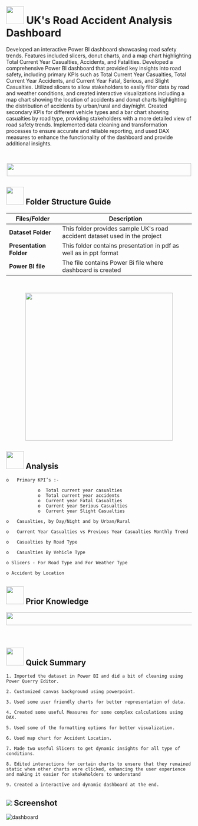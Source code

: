 # <img src=https://user-images.githubusercontent.com/122404051/235778655-7d705989-8f97-4a43-9533-00863f52d991.gif width="48" height="48" >  UK's Road Accident Analysis Dashboard
Developed an interactive Power BI dashboard showcasing road safety trends. Features included slicers, donut charts, and a map chart highlighting Total Current Year Casualties, Accidents, and Fatalities. 
Developed a comprehensive Power BI dashboard that provided key insights into road safety, including primary KPIs such as Total Current Year Casualties, Total Current Year Accidents, and Current Year Fatal, Serious, and Slight Casualties.
Utilized slicers to allow stakeholders to easily filter data by road and weather conditions, and created interactive visualizations including a map chart showing the location of accidents and donut charts highlighting the distribution of accidents by urban/rural and day/night.
Created secondary KPIs for different vehicle types and a bar chart showing casualties by road type, providing stakeholders with a more detailed view of road safety trends.
Implemented data cleaning and transformation processes to ensure accurate and reliable reporting, and used DAX measures to enhance the functionality of the dashboard and provide additional insights.

<br>
<p align="center"><a><img src="https://user-images.githubusercontent.com/122404051/235944714-f34f6697-032e-48f9-9e4c-7a6389567ea3.jpg" width="500" height="35"></a></p>

##  <img src="https://user-images.githubusercontent.com/106439762/181935629-b3c47bd3-77fb-4431-a11c-ff8ba0942b63.gif" width="48" height="48"> **Folder Structure Guide**

| Files/Folder| Description |
| ------------- | ------------- |
| **Dataset Folder** | This folder provides sample UK's road accident dataset used in the project  |
| **Presentation Folder** | This folder contains presentation in pdf as well as in ppt format  |
| **Power BI file** | The file contains Power Bi file where dashboard is created |

<br>
<p align="center"><img src="https://user-images.githubusercontent.com/122404051/235764321-1ec92ba9-6942-47b4-85d9-a2e3524a378f.gif"
 width="400" ></p>
 
##  <img src="https://user-images.githubusercontent.com/122404051/235767211-297f9f4f-d41a-46ec-838f-13ea23817702.gif"  width="48" height="48"> Analysis 

    o	Primary KPI’s :-
    
                o  Total current year casualties
                o  Total current year accidents
                o  Current year Fatal Casualties
                o  Current year Serious Casualties
                o  Current year Slight Casualties
    
    o	Casualties, by Day/Night and by Urban/Rural
    
    o	Current Year Casualties vs Previous Year Casualties Monthly Trend
    
    o	Casualties by Road Type
    
    o	Casualties By Vehicle Type
    
    o Slicers - For Road Type and For Weather Type
    
    o Accident by Location
    
##  <img src=https://user-images.githubusercontent.com/106439762/178803205-47a08ce7-2187-4f96-b301-a2b68690619a.gif width="48" height="48" > Prior Knowledge <br>
<p align="center"><a><img src="https://user-images.githubusercontent.com/122404051/235943675-6b3f4243-403a-464d-ae86-157b42b7925d.jpg" width="750" height="35"></a></p>



<br>

## <img src=https://user-images.githubusercontent.com/106439762/178804195-d9db61fb-b2cf-4c8f-bfc3-214cfe0f534c.gif width="48" height="48" > Quick Summary

    1. Imported the dataset in Power BI and did a bit of cleaning using Power Querry Editor.
 
    2. Customized canvas background using powerpoint.
    
    3. Used some user friendly charts for better representation of data.
    
    4. Created some useful Measures for some complex calculations using DAX.
    
    5. Used some of the formatting options for better visualization.
    
    6. Used map chart for Accident Location. 
    
    7. Made two useful Slicers to get dynamic insights for all type of conditions.
    
    8. Edited interactions for certain charts to ensure that they remained static when other charts were clicked, enhancing the user experience and making it easier for stakeholders to understand
    
    9. Created a interactive and dynamic dashboard at the end.

## <img src="https://img.icons8.com/dusk/48/000000/ios-screenshot.png"/> Screenshot

![dashboard](https://user-images.githubusercontent.com/122404051/235773608-705590b7-c814-4a3c-991b-ae058725ac67.jpg)
